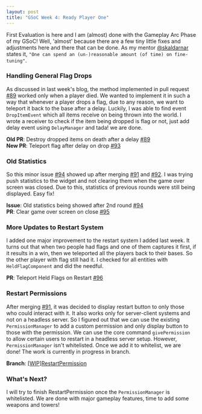 ```yaml
---
layout: post
title: "GSoC Week 4: Ready Player One"
---
```


First Evaluation is here and I am (almost) done with the Gameplay Arc Phase of my GSoC! Well, 'almost' because there are a few tiny little fixes and adjustments here and there that can be done. As my mentor [@skaldarnar](https://forum.terasology.org/members/skaldarnar.270/) states it, `"One can spend an (un-)reasonable amount (of time) on fine-tuning"`.

### Handling General Flag Drops

As discussed in last week's blog, the method implemented in pull request [#89](https://github.com/Terasology/LightAndShadow/pull/89) worked only when a player died. We wanted to implement it in such a way that whenever a player drops a flag, due to any reason, we want to teleport it back to the base after a delay. Luckily, I was able to find event `DropItemEvent` which all items receive on being thrown into the world. I wrote a receiver to check if the item being dropped is flag or not, just add delay event using `DelayManager` and tada! we are done.

**Old PR**: Destroy dropped items on death after a delay [#89](https://github.com/Terasology/LightAndShadow/pull/89)  
**New PR**: Teleport flag after delay on drop [#93](https://github.com/Terasology/LightAndShadow/pull/89)

### Old Statistics

So this minor issue [#94](https://github.com/Terasology/LightAndShadow/issues/94) showed up after merging [#91](https://github.com/Terasology/LightAndShadow/pull/91) and [#92](https://github.com/Terasology/LightAndShadow/pull/92). I was trying push statistics to the widget and not clearing them when the game over screen was closed. Due to this, statistics of previous rounds were still being displayed. Easy fix!

**Issue**: Old statistics being showed after 2nd round [#94](https://github.com/Terasology/LightAndShadow/issues/94)  
**PR**: Clear game over screen on close [#95](https://github.com/Terasology/LightAndShadow/pull/95)

### More Updates to Restart System

I added one major improvement to the restart system I added last week. It turns out that when two people had flags and one of them captures it first, if it results in a win, then we teleported all the players back to their bases. So the other player with flag still had it. I checked for all entities with `HeldFlagComponent` and did the needful.
  
**PR**: Teleport Held Flags on Restart [#96](https://github.com/Terasology/LightAndShadow/pull/96)

### Restart Permissions

After merging [#91](https://github.com/Terasology/LightAndShadow/pull/91), it was decided to display restart button to only those who could interact with it. It also works only for server-client systems and not on a headless server. So I figured out that we can use the existing `PermissionManager` to add a custom permission and only display button to those with the permission. We can use the core command `givePermission` to allow certain users to restart in a headless server setup. However, `PermissionManager` isn't whitelisted. Once we add it to whitelist, we are done! The work is currently in progress in  branch.
  
**Branch**: [[WIP]RestartPermission](https://github.com/Terasology/LightAndShadow/tree/RestartPermission)

### What's Next?

I will try to finish RestartPermission once the `PermissionManager` is whitelisted. We are done with major gameplay features, time to add some weapons and towers!
